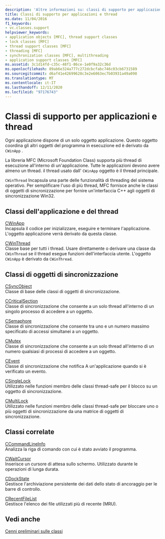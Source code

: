 ```yaml
---
description: 'Altre informazioni su: classi di supporto per applicazioni e thread'
title: Classi di supporto per applicazioni e thread
ms.date: 11/04/2016
f1_keywords:
- vc.classes.support
helpviewer_keywords:
- application objects [MFC], thread support classes
- lock classes [MFC]
- thread support classes [MFC]
- threading [MFC]
- synchronization classes [MFC], multithreading
- application support classes [MFC]
ms.assetid: 3c1d14fd-c35c-48f1-86ce-1e0f9a32c36d
ms.openlocfilehash: 89ab6e324a777c272dcbcfabc746c03cb6731589
ms.sourcegitcommit: d6af41e42699628c3e2e6063ec7b03931a49a098
ms.translationtype: MT
ms.contentlocale: it-IT
ms.lasthandoff: 12/11/2020
ms.locfileid: "97176743"
---
```

# <a name="application-and-thread-support-classes"></a>Classi di supporto per applicazioni e thread

Ogni applicazione dispone di un solo oggetto applicazione. Questo oggetto coordina gli altri oggetti del programma in esecuzione ed è derivato da `CWinApp` .

La libreria MFC (Microsoft Foundation Class) supporta più thread di esecuzione all'interno di un'applicazione. Tutte le applicazioni devono avere almeno un thread. il thread usato dall' `CWinApp` oggetto è il thread principale.

`CWinThread` Incapsula una parte delle funzionalità di threading del sistema operativo. Per semplificare l'uso di più thread, MFC fornisce anche le classi di oggetti di sincronizzazione per fornire un'interfaccia C++ agli oggetti di sincronizzazione Win32.

## <a name="application-and-thread-classes"></a>Classi dell'applicazione e del thread

[CWinApp](reference/cwinapp-class.md)<br/>
Incapsula il codice per inizializzare, eseguire e terminare l'applicazione. L'oggetto applicazione verrà derivato da questa classe.

[CWinThread](reference/cwinthread-class.md)<br/>
Classe base per tutti i thread. Usare direttamente o derivare una classe da `CWinThread` se il thread esegue funzioni dell'interfaccia utente. L'oggetto `CWinApp` è derivato da `CWinThread`.

## <a name="synchronization-object-classes"></a>Classi di oggetti di sincronizzazione

[CSyncObject](reference/csyncobject-class.md)<br/>
Classe di base delle classi di oggetti di sincronizzazione.

[CCriticalSection](reference/ccriticalsection-class.md)<br/>
Classe di sincronizzazione che consente a un solo thread all'interno di un singolo processo di accedere a un oggetto.

[CSemaphore](reference/csemaphore-class.md)<br/>
Classe di sincronizzazione che consente tra uno e un numero massimo specificato di accessi simultanei a un oggetto.

[CMutex](reference/cmutex-class.md)<br/>
Classe di sincronizzazione che consente a un solo thread all'interno di un numero qualsiasi di processi di accedere a un oggetto.

[CEvent](reference/cevent-class.md)<br/>
Classe di sincronizzazione che notifica A un'applicazione quando si è verificato un evento.

[CSingleLock](reference/csinglelock-class.md)<br/>
Utilizzato nelle funzioni membro delle classi thread-safe per il blocco su un oggetto di sincronizzazione.

[CMultiLock](reference/cmultilock-class.md)<br/>
Utilizzato nelle funzioni membro delle classi thread-safe per bloccare uno o più oggetti di sincronizzazione da una matrice di oggetti di sincronizzazione.

## <a name="related-classes"></a>Classi correlate

[CCommandLineInfo](reference/ccommandlineinfo-class.md)<br/>
Analizza la riga di comando con cui è stato avviato il programma.

[CWaitCursor](reference/cwaitcursor-class.md)<br/>
Inserisce un cursore di attesa sullo schermo. Utilizzato durante le operazioni di lunga durata.

[CDockState](reference/cdockstate-class.md)<br/>
Gestisce l'archiviazione persistente dei dati dello stato di ancoraggio per le barre di controllo.

[CRecentFileList](reference/crecentfilelist-class.md)<br/>
Gestisce l'elenco dei file utilizzati più di recente (MRU).

## <a name="see-also"></a>Vedi anche

[Cenni preliminari sulle classi](class-library-overview.md)
